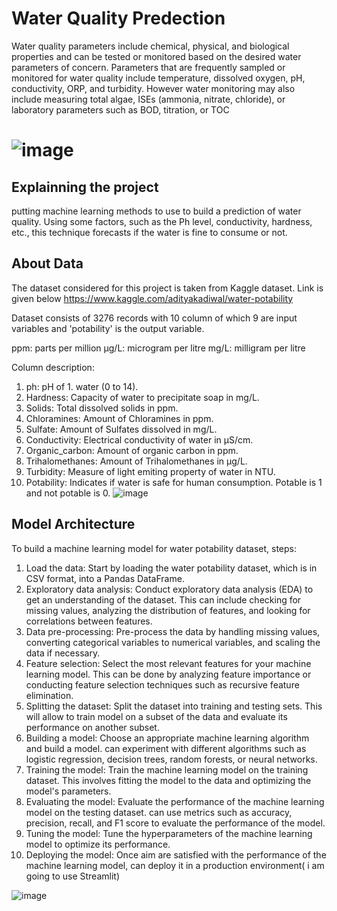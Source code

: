 # Water Quality Predection
Water quality parameters include chemical, physical, and biological properties and can be tested or monitored based on the desired water parameters of concern. Parameters that are frequently sampled or monitored for water quality include temperature, dissolved oxygen, pH, conductivity, ORP, and turbidity. However water monitoring may also include measuring total algae, ISEs (ammonia, nitrate, chloride), or laboratory parameters such as BOD, titration, or TOC

# ![image](https://user-images.githubusercontent.com/124104312/221208395-31d5ddc2-23f9-45f5-865d-4569380426bd.png)

## Explainning the project
putting machine learning methods to use to build a prediction of water quality. Using some factors, such as the Ph level, conductivity, hardness, etc., this technique forecasts if the water is fine to consume or not.
## About Data
The dataset considered for this project is taken from Kaggle dataset. Link is given below
https://www.kaggle.com/adityakadiwal/water-potability

Dataset consists of 3276 records with 10 column of which 9 are input variables and 'potability' is the output variable.

ppm: parts per million
μg/L: microgram per litre
mg/L: milligram per litre

Column description:

1. ph: pH of 1. water (0 to 14).
2. Hardness: Capacity of water to precipitate soap in mg/L.
3. Solids: Total dissolved solids in ppm.
4. Chloramines: Amount of Chloramines in ppm.
5. Sulfate: Amount of Sulfates dissolved in mg/L.
6. Conductivity: Electrical conductivity of water in μS/cm.
7. Organic_carbon: Amount of organic carbon in ppm.
8. Trihalomethanes: Amount of Trihalomethanes in μg/L.
9. Turbidity: Measure of light emiting property of water in NTU.
10. Potability: Indicates if water is safe for human consumption. Potable is 1 and not potable is 0.
![image](https://user-images.githubusercontent.com/124104312/221211618-587cf360-56bc-4081-8a13-b8124fa90145.png)
## Model Architecture
To build a machine learning model for water potability dataset, steps:
1.	Load the data: Start by loading the water potability dataset, which is in CSV format, into a Pandas DataFrame.
2.	Exploratory data analysis: Conduct exploratory data analysis (EDA) to get an understanding of the dataset. This can include checking for missing values, analyzing the distribution of features, and looking for correlations between features.
3.	Data pre-processing: Pre-process the data by handling missing values, converting categorical variables to numerical variables, and scaling the data if necessary.
4.	Feature selection: Select the most relevant features for your machine learning model. This can be done by analyzing feature importance or conducting feature selection techniques such as recursive feature elimination.
5.	Splitting the dataset: Split the dataset into training and testing sets. This will allow to train  model on a subset of the data and evaluate its performance on another subset.
6.	Building a model: Choose an appropriate machine learning algorithm and build a model. can experiment with different algorithms such as logistic regression, decision trees, random forests, or neural networks.
7.	Training the model: Train the machine learning model on the training dataset. This involves fitting the model to the data and optimizing the model's parameters.
8.	Evaluating the model: Evaluate the performance of the machine learning model on the testing dataset. can use metrics such as accuracy, precision, recall, and F1 score to evaluate the performance of the model.
9.	Tuning the model: Tune the hyperparameters of the machine learning model to optimize its performance.
10.	Deploying the model: Once aim are satisfied with the performance of the machine learning model, can deploy it in a production environment( i am going to use Streamlit)

![image](https://user-images.githubusercontent.com/124104312/221227805-03d608b5-bd3c-41e7-94be-f61723d8069a.png)






